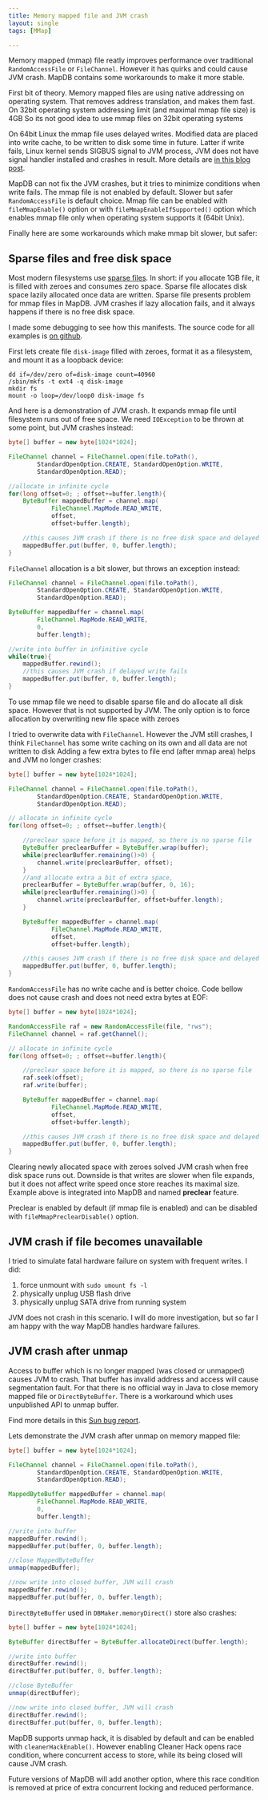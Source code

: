 ```yaml
---
title: Memory mapped file and JVM crash
layout: single
tags: [MMap]

---
```


Memory mapped (mmap) file reatly improves performance over traditional `RandomAccessFile` or `FileChannel`. However it has quirks and could cause JVM crash. MapDB contains some workarounds to make it more stable.

First bit of theory. Memory mapped files are using native addressing on operating system. That removes address translation, and makes them fast. On 32bit operating system addressing limit (and maximal mmap file size) is 4GB So its not good idea to use mmap files on 32bit operating systems

On 64bit Linux the mmap file uses delayed writes. Modified data are placed into write cache, to be written to disk some time in future. Latter if write fails, Linux kernel sends SIGBUS signal to JVM process, JVM does not have signal handler installed and crashes in result. More details are [in this blog post](https://www.javacodegeeks.com/2014/03/detecting-write-failures-when-using-memory-mapped-files-in-java.html?utm_content=bufferb5022&utm_medium=social&utm_source=twitter.com&utm_campaign=buffer).

MapDB can not fix the JVM crashes, but it tries to minimize conditions when write fails. The mmap file is not enabled by default. Slower but safer `RandomAccessFile` is default choice. Mmap file can be enabled with `fileMmapEnable()` option or with `fileMmapEnableIfSupported()` option which enables mmap file only when operating system supports it (64bit Unix).

Finally here are some workarounds which make mmap bit slower, but safer:

Sparse files and free disk space
--------------------------------

Most modern filesystems use [sparse files](https://en.wikipedia.org/wiki/Sparse_file). In short: if you allocate 1GB file, it is filled with zeroes and consumes zero space. Sparse file allocates disk space lazily allocated once data are written. Sparse file presents problem for mmap files in MapDB. JVM crashes if lazy allocation fails, and it always happens if there is no free disk space.

I made some debugging to see how this manifests. The source code for all examples is [on github](https://github.com/jankotek/mapdb-site/tree/master/src/test/java/blog/mmap_and_jvm_crash).

First lets create file `disk-image` filled with zeroes, format it as a filesystem, and mount it as a loopback device:

```
dd if=/dev/zero of=disk-image count=40960
/sbin/mkfs -t ext4 -q disk-image
mkdir fs
mount -o loop=/dev/loop0 disk-image fs
```

And here is a demonstration of JVM crash. It expands mmap file until filesystem runs out of free space. We need `IOException` to be thrown at some point, but JVM crashes instead:

<!--- #file#blog/mmap_and_jvm_crash/MMap_Crash.java--->
```java
byte[] buffer = new byte[1024*1024];

FileChannel channel = FileChannel.open(file.toPath(),
        StandardOpenOption.CREATE, StandardOpenOption.WRITE,
        StandardOpenOption.READ);

//allocate in infinite cycle
for(long offset=0; ; offset+=buffer.length){
    ByteBuffer mappedBuffer = channel.map(
            FileChannel.MapMode.READ_WRITE,
            offset,
            offset+buffer.length);

    //this causes JVM crash if there is no free disk space and delayed write fails
    mappedBuffer.put(buffer, 0, buffer.length);
}
```
`FileChannel` allocation is a bit slower, but throws an exception instead:

<!--- #file#blog/mmap_and_jvm_crash/Channel_Crash.java--->
```java
FileChannel channel = FileChannel.open(file.toPath(),
        StandardOpenOption.CREATE, StandardOpenOption.WRITE,
        StandardOpenOption.READ);

ByteBuffer mappedBuffer = channel.map(
        FileChannel.MapMode.READ_WRITE,
        0,
        buffer.length);

//write into buffer in infinitive cycle
while(true){
    mappedBuffer.rewind();
    //this causes JVM crash if delayed write fails
    mappedBuffer.put(buffer, 0, buffer.length);
}
```
To use mmap file we need to disable sparse file and do allocate all disk space. However that is not supported by JVM. The only option is to force allocation by overwriting new file space with zeroes

I tried to overwrite data with `FileChannel`. However the JVM still crashes, I think `FileChannel` has some write caching on its own and all data are not written to disk Adding a few extra bytes to file end (after mmap area) helps and JVM no longer crashes:

<!--- #file#blog/mmap_and_jvm_crash/MMap_Crash_Preclear.java--->
```java
byte[] buffer = new byte[1024*1024];

FileChannel channel = FileChannel.open(file.toPath(),
        StandardOpenOption.CREATE, StandardOpenOption.WRITE,
        StandardOpenOption.READ);

// allocate in infinite cycle
for(long offset=0; ; offset+=buffer.length){

    //preclear space before it is mapped, so there is no sparse file
    ByteBuffer preclearBuffer = ByteBuffer.wrap(buffer);
    while(preclearBuffer.remaining()>0) {
        channel.write(preclearBuffer, offset);
    }
    //and allocate extra a bit of extra space,
    preclearBuffer = ByteBuffer.wrap(buffer, 0, 16);
    while(preclearBuffer.remaining()>0) {
        channel.write(preclearBuffer, offset+buffer.length);
    }

    ByteBuffer mappedBuffer = channel.map(
            FileChannel.MapMode.READ_WRITE,
            offset,
            offset+buffer.length);

    //this causes JVM crash if there is no free disk space and delayed write fails
    mappedBuffer.put(buffer, 0, buffer.length);
}
```
`RandomAccessFile` has no write cache and is better choice. Code bellow does not cause crash and does not need extra bytes at EOF:

<!--- #file#blog/mmap_and_jvm_crash/MMap_Crash_Preclear_RAF.java--->
```java
byte[] buffer = new byte[1024*1024];

RandomAccessFile raf = new RandomAccessFile(file, "rws");
FileChannel channel = raf.getChannel();

// allocate in infinite cycle
for(long offset=0; ; offset+=buffer.length){

    //preclear space before it is mapped, so there is no sparse file
    raf.seek(offset);
    raf.write(buffer);

    ByteBuffer mappedBuffer = channel.map(
            FileChannel.MapMode.READ_WRITE,
            offset,
            offset+buffer.length);

    //this causes JVM crash if there is no free disk space and delayed write fails
    mappedBuffer.put(buffer, 0, buffer.length);
}
```

Clearing newly allocated space with zeroes solved JVM crash when free disk space runs out. Downside is that writes are slower when file expands, but it does not affect write speed once store reaches its maximal size. Example above is integrated into MapDB and named **preclear** feature.

Preclear is enabled by default (if mmap file is enabled) and can be disabled with `fileMmapPreclearDisable()` option.

JVM crash if file becomes unavailable
-------------------------------------

I tried to simulate fatal hardware failure on system with frequent writes. I did:

1.  force unmount with `sudo umount fs -l`
2.  physically unplug USB flash drive
3.  physically unplug SATA drive from running system

JVM does not crash in this scenario. I will do more investigation, but so far I am happy with the way MapDB handles hardware failures.

JVM crash after unmap
---------------------

Access to buffer which is no longer mapped (was closed or unmapped) causes JVM to crash. That buffer has invalid address and access will cause segmentation fault. For that there is no official way in Java to close memory mapped file or `DirectByteBuffer`. There is a workaround which uses unpublished API to unmap buffer.

Find more details in this [Sun bug report](http://bugs.java.com/bugdatabase/view_bug.do?bug_id=4724038).

Lets demonstrate the JVM crash after unmap on memory mapped file:

<!--- #file#blog/mmap_and_jvm_crash/MMap_crash_write_into_closed_MappedByteBuffer.java--->
```java
byte[] buffer = new byte[1024*1024];

FileChannel channel = FileChannel.open(file.toPath(),
        StandardOpenOption.CREATE, StandardOpenOption.WRITE,
        StandardOpenOption.READ);

MappedByteBuffer mappedBuffer = channel.map(
        FileChannel.MapMode.READ_WRITE,
        0,
        buffer.length);

//write into buffer
mappedBuffer.rewind();
mappedBuffer.put(buffer, 0, buffer.length);

//close MappedByteBuffer
unmap(mappedBuffer);

//now write into closed buffer, JVM will crash
mappedBuffer.rewind();
mappedBuffer.put(buffer, 0, buffer.length);
```

`DirectByteBuffer` used in `DBMaker.memoryDirect()` store also crashes:

<!--- #file#blog/mmap_and_jvm_crash/MMap_crash_write_into_closed_DirectByteBuffer.java--->
```java
byte[] buffer = new byte[1024*1024];

ByteBuffer directBuffer = ByteBuffer.allocateDirect(buffer.length);

//write into buffer
directBuffer.rewind();
directBuffer.put(buffer, 0, buffer.length);

//close ByteBuffer
unmap(directBuffer);

//now write into closed buffer, JVM will crash
directBuffer.rewind();
directBuffer.put(buffer, 0, buffer.length);
```

MapDB supports unmap hack, it is disabled by default and can be enabled with `cleanerHackEnable()`. However enabling Cleaner Hack opens race condition, where concurrent access to store, while its being closed will cause JVM crash.

Future versions of MapDB will add another option, where this race condition is removed at price of extra concurrent locking and reduced performance.
